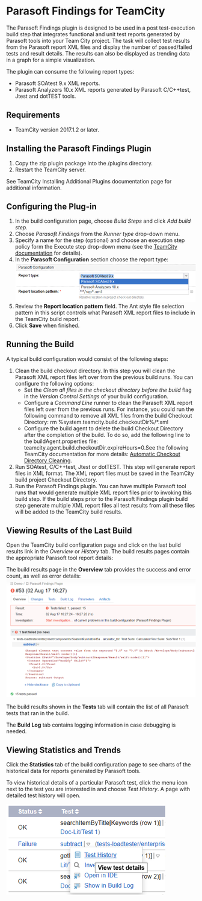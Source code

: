 # Parasoft Findings for TeamCity

The Parasoft Findings plugin is designed to be used in a post test-execution build step that integrates functional and unit test reports generated by Parasoft tools into your Team City project. The task will collect test results from the Parasoft report XML files and display the number of passed/failed tests and result details. The results can also be displayed as trending data in a graph for a simple visualization.

The plugin can consume the following report types:

* Parasoft SOAtest 9.x XML reports.
* Parasoft Analyzers 10.x XML reports generated by Parasoft C/C++test, Jtest and dotTEST tools.

## Requirements

* TeamCity version 2017.1.2 or later.

## Installing the Parasoft Findings Plugin
1. Copy the zip plugin package into the <TeamCity Data Directory>/plugins directory.
2. Restart the TeamCity server.

See TeamCity Installing Additional Plugins documentation page for additional information.

## Configuring the Plug-in

1. In the build configuration page, choose *Build Steps* and click *Add build step*. 
2. Choose *Parasoft Findings* from the *Runner type* drop-down menu.
3. Specify a name for the step (optional) and choose an execution step policy form the Execute step drop-down menu (see the [TeamCity documentation](https://confluence.jetbrains.com/display/TCD10/Configuring+Build+Steps) for details).
4. In the **Parasoft Configuration** section choose the report type:
![Select Report Type](images/selectReportType.png)
5. Review the **Report location pattern** field. The Ant style file selection pattern in this script controls what Parasoft XML report files to include in the TeamCity build report.
6. Click **Save** when finished.
 
## Running the Build

A typical build configuration would consist of the following steps:
1. Clean the build checkout directory. In this step you will clean the Parasoft XML report files left over from the previous build runs. You can configure the following options:
    - Set the *Clean all files in the checkout directory before the build* flag in the *Version Control Settings* of your build configuration.
    - Configure a *Command Line* runner to clean the Parasoft XML report files left over from the previous runs. For instance, you could run the following command to remove all XML files from the build Checkout Directory: rm %system.teamcity.build.checkoutDir%/*.xml
    - Configure the build agent to delete the build Checkout Directory after the completion of the build. To do so, add the following line to the buildAgent.properties file: teamcity.agent.build.checkoutDir.expireHours=0.See the following TeamCity documentation for more details: [Automatic Checkout Directory Cleaning](https://confluence.jetbrains.com/display/TCD10/Build+Checkout+Directory#BuildCheckoutDirectory-AutomaticCheckoutDirectoryCleaning).
2. Run SOAtest, C/C++test, Jtest or dotTEST. This step will generate report files in XML format. The XML report files must be saved in the TeamCity build project Checkout Directory.
3. Run the Parasoft Findings plugin. You can have multiple Parasoft tool runs that would generate multiple XML report files prior to invoking this build step. If the build steps prior to the Parasoft Findings plugin build step generate multiple XML report files all test results from all these files will be added to the TeamCity build results.

## Viewing Results of the Last Build

Open the TeamCity build configuration page and click on the last build results link in the *Overview* or *History* tab. The build results pages contain the appropriate Parasoft tool report details:

The build results page in the **Overview** tab provides the success and error count, as well as error details:
![Report Details](images/reportDetails.png)

The build results shown in the **Tests** tab will contain the list of all Parasoft tests that ran in the build.

The **Build Log** tab contains logging information in case debugging is needed.


## Viewing Statistics and Trends

Click the **Statistics** tab of the build configuration page to see charts of the historical data for reports generated by Parasoft tools.

To view historical details of a particular Parasoft test, click the menu icon next to the test you are interested in and choose *Test History*. A page with detailed test history will open.

![View Test History](images/testHistory.png)
